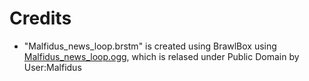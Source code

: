 # Credits

- "Malfidus_news_loop.brstm" is created using BrawlBox using [Malfidus_news_loop.ogg](https://commons.wikimedia.org/wiki/File:Malfidus_news_loop.ogg), which is relased under Public Domain by User:Malfidus
